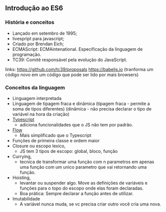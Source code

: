 ## Introdução ao ES6
### História e conceitos
- Lançado em setembro de 1995;
- livespript para javascript;
- Criado por Brendan Eich;
- ECMAScript: ECMAintenational. Especificação da linguagem de programação. 
- TC39: Comitê responsável pela evolução do JavaScript. 

links:
https://github.com/tc39/proposals
https://babeljs.io
(tranforma um código novo em um código que pode ser lido por mais browsers)

### Conceitos da linguagem
- Linguagem interpretada
- Linguagem de tipagem fraca e dinâmica
(tipagem fraca - permite a soma de tipos diferentes)
(dinâmica - não precisa declarar o tipo de variável na hora da criação)
- [Typescript](https://typescriptlang.org/)
  - adiciona funcionalidades que o JS não tem por padrão.
- [Flow](https://flow.org/en/)
  - Mais simplificado que o Typescript
- Funções de primeira classe e ordem maior
- Closure ou escopo lexico, 
  - JS tem 3 tipos de escopo: global, bloco, função
- Currying, 
  - tecnica de transformar uma função com n parametros em apenas uma função com um unico parametro que vai retornando uma função.
- Hoisting, 
  - levantar ou suspender algo. Move as definições de variáveis e funções para o topo do escopo onde elas foram declaradas. 
  - Boa prática: Sempre declarar a função antes de utilizar.
- Imutabilidade
  - A variável nunca muda, se vc precisa criar outro você cria uma nova. 
